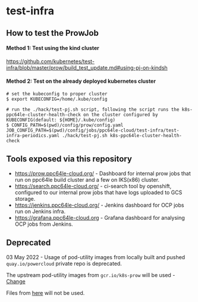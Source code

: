 # test-infra

## How to test the ProwJob

#### Method 1: Test using the kind cluster
https://github.com/kubernetes/test-infra/blob/master/prow/build_test_update.md#using-pj-on-kindsh

#### Method 2: Test on the already deployed kubernetes cluster

```shell script
# set the kubeconfig to proper cluster
$ export KUBECONFIG=/home/.kube/config

# run the ./hack/test-pj.sh script, following the script runs the k8s-ppc64le-cluster-health-check on the cluster configured by KUBECONFIG(default: ${HOME}/.kube/config)
$ CONFIG_PATH=$(pwd)/config/prow/config.yaml JOB_CONFIG_PATH=$(pwd)/config/jobs/ppc64le-cloud/test-infra/test-infra-periodics.yaml ./hack/test-pj.sh k8s-ppc64le-cluster-health-check
```

## Tools exposed via this repository

- https://prow.ppc64le-cloud.org/ - Dashboard for internal prow jobs that run on ppc64le build cluster and a few on IKS(x86) cluster.
- https://search.ppc64le-cloud.org/ - ci-search tool by openshift, configured to our internal prow jobs that have logs uploaded to GCS storage.
- https://jenkins.ppc64le-cloud.org/ - Jenkins dashboard for OCP jobs run on Jenkins infra.
- https://grafana.ppc64le-cloud.org - Grafana dashboard for analysing OCP jobs from Jenkins.

## Deprecated

03 May 2022 - Usage of pod-utility images from locally built and pushed `quay.io/powercloud` private repo is deprecated.

The upstream pod-utility images from `gcr.io/k8s-prow` will be used - [Change](https://github.com/ppc64le-cloud/test-infra/pull/309/files#diff-d840b3456d7d17beb3ded91cf0ca9d6fd065baedb31a0a634b5101df3f7925d4L77)

Files from [here](https://github.com/ppc64le-cloud/test-infra/tree/master/images/pod-utilities) will not be used.
